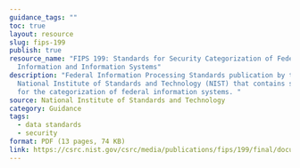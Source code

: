 ```yaml
---
guidance_tags: ""
toc: true
layout: resource
slug: fips-199
publish: true
resource_name: "FIPS 199: Standards for Security Categorization of Federal
  Information and Information Systems"
description: "Federal Information Processing Standards publication by the
  National Institute of Standards and Technology (NIST) that contains standards
  for the categorization of federal information systems. "
source: National Institute of Standards and Technology
category: Guidance
tags:
  - data standards
  - security
format: PDF (13 pages, 74 KB)
link: https://csrc.nist.gov/csrc/media/publications/fips/199/final/documents/fips-pub-199-final.pdf
---
```

